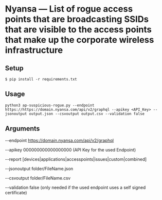 #  Nyansa — List of rogue access points that are broadcasting SSIDs that are visible to the access points that make up the corporate wireless infrastructure

## Setup

```
$ pip install -r requirements.txt
```

## Usage

```
python3 ap-suspicious-rogue.py --endpoint https://https://domain.nyansa.com/api/v2/graphql --apikey <API_Key> --jsonoutput output.json --csvoutput output.csv --validation false
```

## Arguments
--endpoint https://domain.nyansa.com/api/v2/graphql

--apikey 000000000000000000 (API Key for the used Endpoint)

--report [devices|applications|accesspoints|issues|custom|combined] 

--jsonoutput folder/FileName.json 

--csvoutput folder/FileName.csv

--validation false (only needed if the used endpoint uses a self signed certificate)
